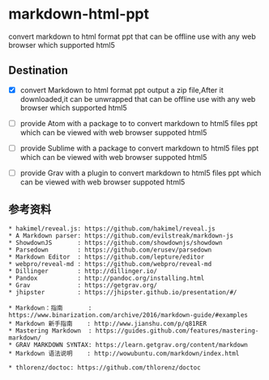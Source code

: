 # markdown-html-ppt

  convert markdown to html format ppt that can be offline use with any web browser which supported html5


## Destination

  - [x] convert Markdown to html format ppt output a zip file,After it downloaded,it can be unwrapped that can be offline use with any web browser which supported html5
  - [ ] provide Atom with a package to to convert markdown to html5 files ppt which can be viewed with web browser suppoted html5
  - [ ] provide Sublime with a package to convert markdown to html5 files ppt which can be viewed with web browser suppoted html5
  - [ ] provide Grav with a plugin to convert markdown to html5 files ppt which can be viewed with web browser suppoted html5



## 参考资料

    * hakimel/reveal.js: https://github.com/hakimel/reveal.js
    * A Markdown parser: https://github.com/evilstreak/markdown-js
    * ShowdownJS       : https://github.com/showdownjs/showdown
    * Parsedown        : https://github.com/erusev/parsedown
    * Markdown Editor  : https://github.com/lepture/editor
    * webpro/reveal-md : https://github.com/webpro/reveal-md
    * Dillinger        : http://dillinger.io/
    * Pandox           : http://pandoc.org/installing.html
    * Grav             : https://getgrav.org/
    * jhipster         : https://jhipster.github.io/presentation/#/

    * Markdown：指南       : https://www.binarization.com/archive/2016/markdown-guide/#examples
    * Markdown 新手指南    : http://www.jianshu.com/p/q81RER
    * Mastering Markdown  : https://guides.github.com/features/mastering-markdown/
    * GRAV MARKDOWN SYNTAX: https://learn.getgrav.org/content/markdown
    * Markdown 语法说明    : http://wowubuntu.com/markdown/index.html

    * thlorenz/doctoc: https://github.com/thlorenz/doctoc
